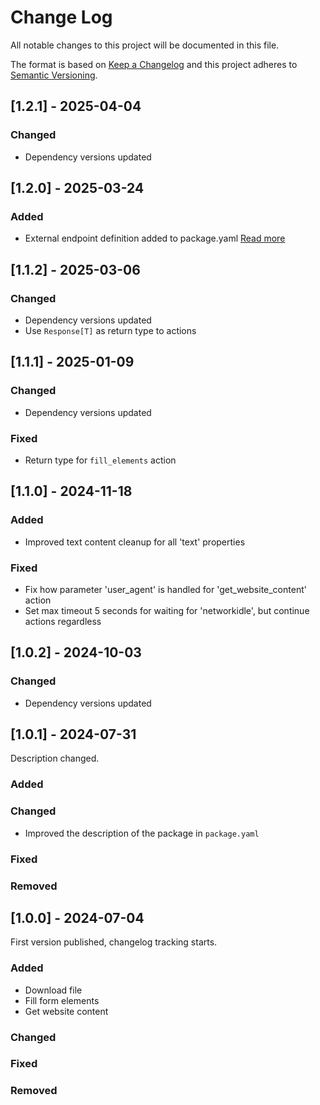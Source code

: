 # Change Log

All notable changes to this project will be documented in this file.

The format is based on [Keep a Changelog](https://keepachangelog.com/)
and this project adheres to [Semantic Versioning](https://semver.org/).

## [1.2.1] - 2025-04-04

### Changed

- Dependency versions updated

## [1.2.0] - 2025-03-24

### Added

- External endpoint definition added to package.yaml [Read more](https://sema4.ai/docs/team-edition/marketplace/snowflake-admin#managing-external-access)

## [1.1.2] - 2025-03-06

### Changed

- Dependency versions updated
- Use `Response[T]` as return type to actions

## [1.1.1] - 2025-01-09

### Changed

- Dependency versions updated

### Fixed

- Return type for `fill_elements` action

## [1.1.0] - 2024-11-18

### Added

- Improved text content cleanup for all 'text' properties

### Fixed

- Fix how parameter 'user_agent' is handled for 'get_website_content' action
- Set max timeout 5 seconds for waiting for 'networkidle', but continue actions regardless

## [1.0.2] - 2024-10-03

### Changed

- Dependency versions updated

## [1.0.1] - 2024-07-31

Description changed.

### Added

### Changed

- Improved the description of the package in `package.yaml`

### Fixed

### Removed

## [1.0.0] - 2024-07-04

First version published, changelog tracking starts.

### Added

- Download file
- Fill form elements
- Get website content

### Changed

### Fixed

### Removed

